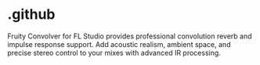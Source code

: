 # .github
Fruity Convolver for FL Studio provides professional convolution reverb and impulse response support. Add acoustic realism, ambient space, and precise stereo control to your mixes with advanced IR processing.
